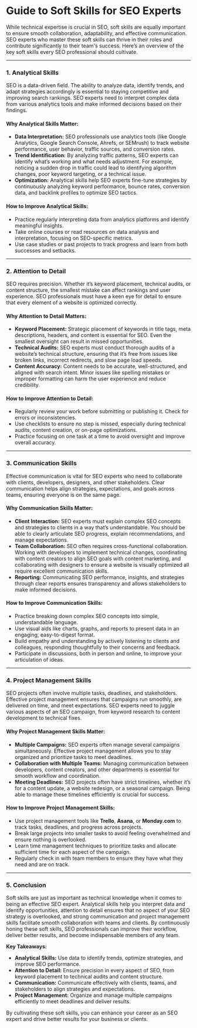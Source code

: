 # Guide to Soft Skills for SEO Experts

While technical expertise is crucial in SEO, soft skills are equally important to ensure smooth collaboration, adaptability, and effective communication. SEO experts who master these soft skills can thrive in their roles and contribute significantly to their team's success. Here’s an overview of the key soft skills every SEO professional should cultivate.

---

### 1. **Analytical Skills**

SEO is a data-driven field. The ability to analyze data, identify trends, and adapt strategies accordingly is essential to staying competitive and improving search rankings. SEO experts need to interpret complex data from various analytics tools and make informed decisions based on their findings.

#### **Why Analytical Skills Matter:**

- **Data Interpretation:** SEO professionals use analytics tools (like Google Analytics, Google Search Console, Ahrefs, or SEMrush) to track website performance, user behavior, traffic sources, and conversion rates.
- **Trend Identification:** By analyzing traffic patterns, SEO experts can identify what’s working and what needs adjustment. For example, noticing a sudden drop in traffic could lead to identifying algorithm changes, poor keyword targeting, or a technical issue.
- **Optimization:** Analytical skills help SEO experts fine-tune strategies by continuously analyzing keyword performance, bounce rates, conversion data, and backlink profiles to optimize SEO tactics.

#### **How to Improve Analytical Skills:**

- Practice regularly interpreting data from analytics platforms and identify meaningful insights.
- Take online courses or read resources on data analysis and interpretation, focusing on SEO-specific metrics.
- Use case studies or past projects to track progress and learn from both successes and setbacks.

---

### 2. **Attention to Detail**

SEO requires precision. Whether it’s keyword placement, technical audits, or content structure, the smallest mistake can affect rankings and user experience. SEO professionals must have a keen eye for detail to ensure that every element of a website is optimized correctly.

#### **Why Attention to Detail Matters:**

- **Keyword Placement:** Strategic placement of keywords in title tags, meta descriptions, headers, and content is essential for SEO. Even the smallest oversight can result in missed opportunities.
- **Technical Audits:** SEO experts must conduct thorough audits of a website’s technical structure, ensuring that it’s free from issues like broken links, incorrect redirects, and slow page load speeds.
- **Content Accuracy:** Content needs to be accurate, well-structured, and aligned with search intent. Minor issues like spelling mistakes or improper formatting can harm the user experience and reduce credibility.

#### **How to Improve Attention to Detail:**

- Regularly review your work before submitting or publishing it. Check for errors or inconsistencies.
- Use checklists to ensure no step is missed, especially during technical audits, content creation, or on-page optimizations.
- Practice focusing on one task at a time to avoid oversight and improve overall accuracy.

---

### 3. **Communication Skills**

Effective communication is vital for SEO experts who need to collaborate with clients, developers, designers, and other stakeholders. Clear communication helps align strategies, expectations, and goals across teams, ensuring everyone is on the same page.

#### **Why Communication Skills Matter:**

- **Client Interaction:** SEO experts must explain complex SEO concepts and strategies to clients in a way that’s understandable. You should be able to clearly articulate SEO progress, explain recommendations, and manage expectations.
- **Team Collaboration:** SEO often requires cross-functional collaboration. Working with developers to implement technical changes, coordinating with content creators to align SEO goals with content marketing, and collaborating with designers to ensure a website is visually optimized all require excellent communication skills.
- **Reporting:** Communicating SEO performance, insights, and strategies through clear reports ensures transparency and allows stakeholders to make informed decisions.

#### **How to Improve Communication Skills:**

- Practice breaking down complex SEO concepts into simple, understandable language.
- Use visual aids like charts, graphs, and reports to present data in an engaging, easy-to-digest format.
- Build empathy and understanding by actively listening to clients and colleagues, responding thoughtfully to their concerns and feedback.
- Participate in discussions, both in person and online, to improve your articulation of ideas.

---

### 4. **Project Management Skills**

SEO projects often involve multiple tasks, deadlines, and stakeholders. Effective project management ensures that campaigns run smoothly, are delivered on time, and meet expectations. SEO experts need to juggle various aspects of an SEO campaign, from keyword research to content development to technical fixes.

#### **Why Project Management Skills Matter:**

- **Multiple Campaigns:** SEO experts often manage several campaigns simultaneously. Effective project management allows you to stay organized and prioritize tasks to meet deadlines.
- **Collaboration with Multiple Teams:** Managing communication between developers, content creators, and other departments is essential for smooth workflow and coordination.
- **Meeting Deadlines:** SEO projects often have strict timelines, whether it’s for a content update, a website redesign, or a seasonal campaign. Being able to manage these timelines efficiently is crucial for success.

#### **How to Improve Project Management Skills:**

- Use project management tools like **Trello**, **Asana**, or **Monday.com** to track tasks, deadlines, and progress across projects.
- Break large projects into smaller tasks to avoid feeling overwhelmed and ensure nothing is overlooked.
- Learn time management techniques to prioritize tasks and allocate sufficient time for each aspect of the campaign.
- Regularly check in with team members to ensure they have what they need and are on track.

---

### 5. **Conclusion**

Soft skills are just as important as technical knowledge when it comes to being an effective SEO expert. Analytical skills help you interpret data and identify opportunities, attention to detail ensures that no aspect of your SEO strategy is overlooked, and strong communication and project management skills facilitate smooth collaboration with teams and clients. By continuously honing these soft skills, SEO professionals can improve their workflow, deliver better results, and become indispensable members of any team.

**Key Takeaways:**

- **Analytical Skills:** Use data to identify trends, optimize strategies, and improve SEO performance.
- **Attention to Detail:** Ensure precision in every aspect of SEO, from keyword placement to technical audits and content structure.
- **Communication:** Communicate effectively with clients, teams, and stakeholders to align strategies and expectations.
- **Project Management:** Organize and manage multiple campaigns efficiently to meet deadlines and deliver results.

By cultivating these soft skills, you can enhance your career as an SEO expert and drive better results for your business or clients.
